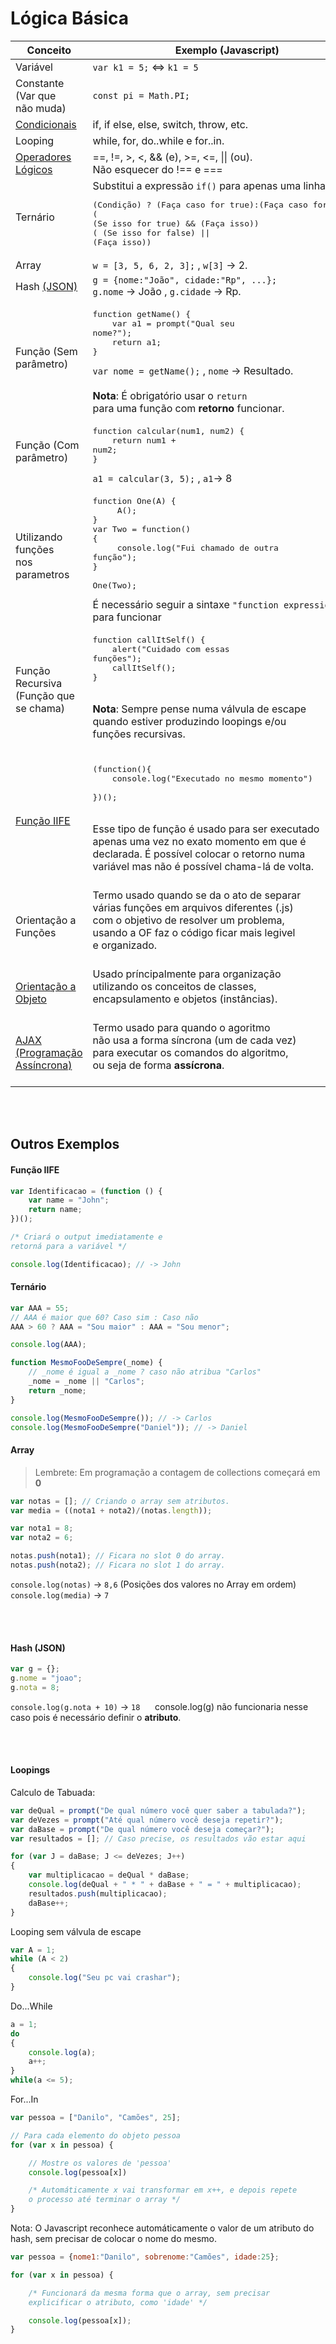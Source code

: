 
# Lógica Básica

Conceito | Exemplo (Javascript)
-------- | -----------
| Variável | `var k1 = 5;` <=> `k1 = 5` |
| Constante (Var que <br>não muda) | `const pi = Math.PI;` |
| [Condicionais](https://www.w3schools.com/jsref/jsref_statements.asp) | if, if else, else, switch, throw, etc. |
| Looping | while, for, do..while e for..in. |
| [Operadores Lógicos](https://www.w3schools.com/jsref/jsref_operators.asp) | &equals;&equals;, !&equals;, >, <, && (e), >=, <=, &#124;&#124; (ou).<br>Não esquecer do !== e === |
| Ternário | Substitui a expressão `if()` para apenas uma linha<pre>(Condição) ? (Faça caso for true):(Faça caso for false)<br>( (Se isso for true) && (Faça isso))<br>( (Se isso for false) &#124;&#124; (Faça isso)) </pre> |
| Array | `w = [3, 5, 6, 2, 3];` , `w[3]` -> 2. |
| Hash [(JSON)](https://github.com/JoaoSodre/Programacao/blob/master/Javascript/JSON.md#json) | `g = {nome:"João", cidade:"Rp", ...};`<br>`g.nome` -> João  ,  `g.cidade` -> Rp. |
| Função (Sem <br>parâmetro) | <pre>function getName() {<br>&nbsp;&nbsp;&nbsp;&nbsp;var a1 = prompt("Qual seu nome?");<br>&nbsp;&nbsp;&nbsp;&nbsp;return a1;<br>}</pre>`var nome = getName();` , `nome` -> Resultado. <br><br> **Nota**: É obrigatório usar o `return` <br> para uma função com **retorno** funcionar. |
| Função (Com <br>parâmetro) | <pre>function calcular(num1, num2) {<br>&nbsp;&nbsp;&nbsp;&nbsp;return num1 + num2;<br>}</pre> `a1 = calcular(3, 5);` , `a1`-> 8 |
| Utilizando funções<br> nos parametros | <pre>function One(A) {<br>&nbsp;&nbsp;&nbsp;&nbsp; A();<br>}<br>var Two = function() {<br>&nbsp;&nbsp;&nbsp;&nbsp; console.log("Fui chamado de outra função");<br>}<br><br>One(Two);</pre>É necessário seguir a sintaxe `"function expression"` para funcionar |
| Função Recursiva<br>(Função que se chama) | <pre>function callItSelf() {<br>&nbsp;&nbsp;&nbsp;&nbsp;alert("Cuidado com essas funções");<br>&nbsp;&nbsp;&nbsp;&nbsp;callItSelf();<br>}</pre><br> **Nota**: Sempre pense numa válvula de escape<br> quando estiver produzindo loopings e/ou <br>funções recursivas. <br><br> |
| [Função IIFE](https://developer.mozilla.org/en-US/docs/Glossary/IIFE) | <pre>(function(){<br>&nbsp;&nbsp;&nbsp;&nbsp;console.log("Executado no mesmo momento") <br>})();   </pre><br>Esse tipo de função é usado para ser executado<br> apenas uma vez no exato momento em que é<br> declarada. É possível colocar o retorno numa<br> variável mas não é possível chama-lá de volta.<br><br> |
| Orientação a Funções | Termo usado quando se da o ato de separar<br> várias funções em arquivos diferentes (.js)<br> com o objetivo de resolver um problema,<br> usando a OF faz o código ficar mais legivel<br> e organizado. <br><br> |
| [Orientação a Objeto]() | Usado príncipalmente para organização<br> utilizando os conceitos de classes, <br>encapsulamento e objetos (instâncias). <br><br> |
| [AJAX<br> (Programação Assíncrona)]() | Termo usado para quando o agoritmo<br>não usa a forma síncrona (um de cada vez)<br> para executar os comandos do algoritmo,<br> ou seja de forma **assícrona**. <br><br> |

<br><br>

## Outros Exemplos

#### Função IIFE

```javascript
var Identificacao = (function () { 
    var name = "John";
    return name; 
})();

/* Criará o output imediatamente e 
retorná para a variável */

console.log(Identificacao); // -> John
```

#### Ternário

```javascript
var AAA = 55;
// AAA é maior que 60? Caso sim : Caso não
AAA > 60 ? AAA = "Sou maior" : AAA = "Sou menor";

console.log(AAA);
```

```javascript
function MesmoFooDeSempre(_nome) {
    // _nome é igual a _nome ? caso não atribua "Carlos"
    _nome = _nome || "Carlos";
    return _nome;
}

console.log(MesmoFooDeSempre()); // -> Carlos
console.log(MesmoFooDeSempre("Daniel")); // -> Daniel
```

#### Array

>Lembrete: Em programação a contagem de collections começará em **0**

```javascript
var notas = []; // Criando o array sem atributos.
var media = ((nota1 + nota2)/(notas.length));

var nota1 = 8;
var nota2 = 6;

notas.push(nota1); // Ficara no slot 0 do array.
notas.push(nota2); // Ficara no slot 1 do array.
```

`console.log(notas)` -> `8,6` (Posições dos valores no Array em ordem)
`console.log(media)` -> `7`

<br><br>

#### Hash (JSON)

```javascript
var g = {};
g.nome = "joao";
g.nota = 8;
```

`console.log(g.nota + 10)` -> `18`   &nbsp;&nbsp;&nbsp;&nbsp;  console.log(g) não funcionaria nesse caso pois é necessário definir o **atributo**.

<br><br>

#### Loopings

Calculo de Tabuada:

```javascript
var deQual = prompt("De qual número você quer saber a tabulada?");
var deVezes = prompt("Até qual número você deseja repetir?");
var daBase = prompt("De qual número você deseja começar?");
var resultados = []; // Caso precise, os resultados vão estar aqui

for (var J = daBase; J <= deVezes; J++) 
{ 
    var multiplicacao = deQual * daBase;
    console.log(deQual + " * " + daBase + " = " + multiplicacao);
    resultados.push(multiplicacao);
    daBase++;
}
```

Looping sem válvula de escape

```javascript
var A = 1;
while (A < 2)
{
    console.log("Seu pc vai crashar");
}
```

Do...While

```javascript
a = 1;
do 
{
    console.log(a);
    a++;
}
while(a <= 5);
```

For...In

```javascript
var pessoa = ["Danilo", "Camões", 25]; 

// Para cada elemento do objeto pessoa
for (var x in pessoa) {

    // Mostre os valores de 'pessoa'
    console.log(pessoa[x])

    /* Automáticamente x vai transformar em x++, e depois repete
    o processo até terminar o array */
}
```

Nota: O Javascript reconhece automáticamente o valor de um atributo do hash, sem precisar de colocar o nome do mesmo.

```javascript
var pessoa = {nome1:"Danilo", sobrenome:"Camões", idade:25}; 

for (var x in pessoa) {

    /* Funcionará da mesma forma que o array, sem precisar
    explicificar o atributo, como 'idade' */

    console.log(pessoa[x]);
}
```